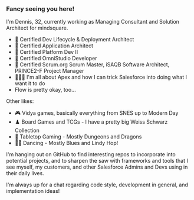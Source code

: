 ### Fancy seeing you here!

I'm Dennis, 32, currently working as Managing Consultant and Solution Architect for mindsquare.

* 📜 Certified Dev Lifecycle & Deployment Architect
* 📜 Certified Application Architect
* 📜 Certified Platform Dev II
* 📜 Certified OmniStudio Developer
* 📜 Certified Scrum.org Scrum Master, iSAQB Software Architect, PRINCE2-F Project Manager
* 👨🏻‍💻 I'm all about Apex and how I can trick Salesforce into doing what I want it to do
* Flow is pretty okay, too...

Other likes:

* 🎮 Vidya games, basically everything from SNES up to Modern Day
* ♟️ Board Games and TCGs - I have a pretty big Weiss Schwarz Collection
* 🎲 Tabletop Gaming - Mostly Dungeons and Dragons
* 🕺🏻 Dancing - Mostly Blues and Lindy Hop!

I'm hanging out on GitHub to find interesting repos to incorporate into potential projects, and to sharpen the saw with frameworks and tools that I see myself, my customers, and other Salesforce Admins and Devs using in their daily lives.

I'm always up for a chat regarding code style, development in general, and implementation ideas!
